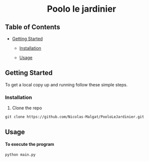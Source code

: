 <p  align="center">
<h1  align="center">Poolo le jardinier</h3>
</p>

## Table of Contents

*  [Getting Started](#getting-started)

	*  [Installation](#installation)

	*  [Usage](#usage)

## Getting Started

To get a local copy up and running follow these simple steps.

### Installation

1. Clone the repo
```git
git clone https://github.com/Nicolas-Malgat/PooloLeJardinier.git
```
## Usage

#### To execute the program
```
python main.py
```
